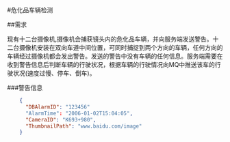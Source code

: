 #危化品车辆检测

##需求

现有十二台摄像机,摄像机会捕获镜头内的危化品车辆，并向服务端发送警告。十二台摄像机安装在双向车道中间位置，可同时捕捉到两个方向的车辆，任何方向的车辆经过摄像机都会发出警告。发送的警告中没有车辆的任何信息。服务端需要在收到警告信息后判断车辆的行驶状况，根据车辆的行驶情况向MQ中推送该车的行驶状况(速度过慢、停车、倒车)。

###警告信息

```json
    {
      "DBAlarmID": "123456"
      "AlarmTime": "2006-01-02T15:04:05",
      "CameraID": "K693+980",
      "ThumbnailPath": "www.baidu.com/image"
    } 
```
